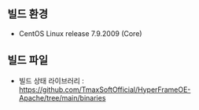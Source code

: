 ## 빌드 환경

- CentOS Linux release 7.9.2009 (Core)

## 빌드 파일

- 빌드 상태 라이브러리 : https://github.com/TmaxSoftOfficial/HyperFrameOE-Apache/tree/main/binaries
